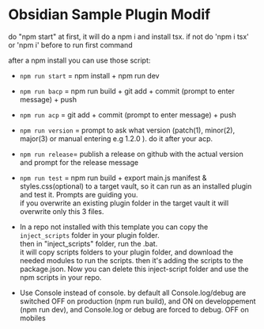# Obsidian Sample Plugin Modif

do "npm start" at first, it will do a npm i and install tsx. if not do 'npm i tsx' or 'npm i' before to run first command

after a npm install you can use those script:
- `npm run start` = npm install + npm run dev
- `npm run bacp` = npm run build +  git add + commit (prompt to enter message) + push
- `npm run acp` = git add + commit (prompt to enter message) + push
- `npm run version` = prompt to ask what version (patch(1), minor(2), major(3) or manual entering e.g 1.2.0 ). do it after your acp.
- `npm run release`= publish a release on github with the actual version and prompt for the release message
- `npm run test` = npm run build + export main.js manifest & styles.css(optional) to a target vault, so it can run as an installed plugin and test it.
Prompts are guiding you.    
if you overwrite an existing plugin folder in the target vault it will overwrite only this 3 files.

- In a repo not installed with this template you can copy the `inject_scripts` folder in your plugin folder.  
then in "inject_scripts" folder, run the .bat.  
it will copy scripts folders to your plugin folder, and download the needed modules to run the scripts. then it's adding the scripts to the package.json. Now you can delete this inject-script folder and use the npm scripts in your repo.

- Use Console instead of console. by default all Console.log/debug are switched OFF on production (npm run build), and ON on developpement (npm run dev), and Console.log or debug are forced to debug.  OFF on mobiles
